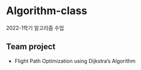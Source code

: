 # Algorithm-class
2022-1학기 알고리즘 수업

Team project
-------------
* Flight Path Optimization using Dijkstra’s Algorithm
